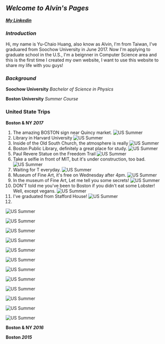 ## _**Welcome to Alvin's Pages**_
_**[My Linkedin](https://www.linkedin.com/in/y-c-huang1995)**_

### _Introduction_
Hi, my name is Yu-Chaio Huang, also know as Alvin, I'm from Taiwan, I've graduared from Soochow University in June 2017. Now I'm applying to graduate school in the U.S., I'm a beignner in Computer Science area and this is the first time I created my own website, I want to use this website to share my life with you guys!

### _Background_
**Soochow University** _Bachelor of Science in Physics_

**Boston University** _Summer Course_



### United State Trips
**Boston & NY _2017_**
1. The amazing BOSTON sign near Quincy market.
![US Summer](/images/IMG_7210.JPG)
2. Library in Harvard University
![US Summer](/images/IMG_5729.JPG)
3. Inside of the Old South Church, the atmosphere is really
![US Summer](/images/IMG_5955.JPG)
4. Boston Public Library, definitely a great place for study.
![US Summer](/images/IMG_5973.JPG)
5. Paul Revere Statue on the Freedom Trail
![US Summer](/images/IMG_6031.JPG)
6. Take a selfie in front of MIT, but it's under construction, too bad.  
![US Summer](/images/IMG_4568.JPG)
7. Waiting for T everyday.
![US Summer](/images/IMG_6131.JPG)
8. Museum of Fine Art, it's free on Wednesday after 4pm.
![US Summer](/images/IMG_6141.JPG)
9. In the museum of Fine Art, Let me tell you some secrets!
![US Summer](/images/IMG_4767.JPG)
10. DON'T told me you've been to Boston if you didn't eat some Lobster! Well, except vegans.
![US Summer](/images/IMG_6202.JPG)
11. I've graduated from Stafford House!
![US Summer](/images/IMG_6247.JPG)
12. 
![US Summer](/images/IMG_6607.JPG)

![US Summer](/images/)

![US Summer](/images/IMG_6672.JPG)

![US Summer](/images/IMG_6687.JPG)

![US Summer](/images/IMG_6740.JPG)

![US Summer](/images/IMG_6862.JPG)

![US Summer](/images/IMG_6904.JPG)

![US Summer](/images/IMG_6971.JPG)

![US Summer](/images/IMG_7069.JPG)

![US Summer](/images/IMG_7125.JPG)

![US Summer](/images/IMG_7148.JPG)

![US Summer](/images/IMG_7178.JPG)

**Boston & NY _2016_**

**Boston _2015_**